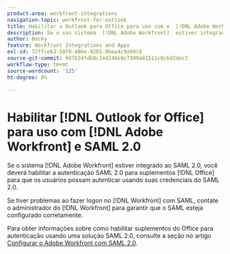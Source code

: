 ```yaml
---
product-area: workfront-integrations
navigation-topic: workfront-for-outlook
title: Habilitar o Outlook para Office para uso com o  [!DNL Adobe Workfront]  e o SAML 2.0
description: Se o seu sistema  [!DNL Adobe Workfront]  estiver integrado ao SAML 2.0, você deverá habilitar a autenticação SAML 2.0 para suplementos do Office para que os usuários possam se autenticar usando suas credenciais do SAML 2.0.
author: Becky
feature: Workfront Integrations and Apps
exl-id: 72ffceb3-50f0-486e-92b5-0bea4c9a99c8
source-git-commit: 04782dfdb8c1ed24bb9c7399a01511c0cbd2dec3
workflow-type: tm+mt
source-wordcount: '125'
ht-degree: 0%

---
```


# Habilitar [!DNL Outlook for Office] para uso com [!DNL Adobe Workfront] e SAML 2.0

Se o sistema [!DNL Adobe Workfront] estiver integrado ao SAML 2.0, você deverá habilitar a autenticação SAML 2.0 para suplementos [!DNL Office] para que os usuários possam autenticar usando suas credenciais do SAML 2.0.

Se tiver problemas ao fazer logon no [!DNL Workfront] com SAML, contate o administrador do [!DNL Workfront] para garantir que o SAML esteja configurado corretamente.

Para obter informações sobre como habilitar suplementos do Office para autenticação usando uma solução SAML 2.0, consulte a seção no artigo [Configurar o Adobe Workfront com SAML 2.0](../../administration-and-setup/add-users/single-sign-on/configure-workfront-saml-2.md).
